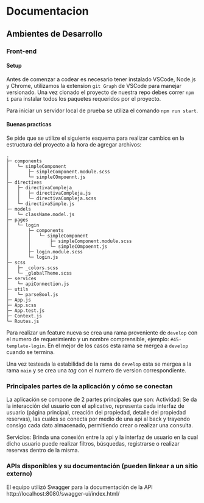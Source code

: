 # Documentacion

## Ambientes de Desarrollo

### Front-end

#### Setup

Antes de comenzar a codear es necesario tener instalado VSCode, Node.js y Chrome, utilizamos la extension `git Graph` de VSCode para manejar versionado. Una vez clonado el proyecto de nuestra repo debes correr `npm i` para instalar todos los paquetes requeridos por el proyecto.

Para iniciar un servidor local de prueba se utiliza el comando `npm run start`.

#### Buenas practicas

Se pide que se utilize el siguiente esquema para realizar cambios en la estructura del proyecto a la hora de agregar archivos:

```
.
├─ components
│   └─ simpleComponent
│       ├─ simpleComponent.module.scss
│       └─ simpleCOmpoennt.js
├─ directives
│   ├─ directivaCompleja
│   │   ├─ directivaCompleja.js
│   │   └─ directivaCompleja.scss
│   └─ directivaSimple.js
├─ models
│   └─ className.model.js
├─ pages
│   └─ login
│       ├─ components
│       │   └─ simpleComponent
│       │       ├─ simpleComponent.module.scss
│       │       └─ simpleCOmpoennt.js
│       ├─ login.module.scss
│       └─ login.js
├─ scss
│   ├─ _colors.scss
│   └─ _globalTheme.scss
├─ services
│   └─ apiConnection.js
├─ utils
│   └─ parseBool.js
├─ App.js
├─ App.scss
├─ App.test.js
├─ Context.js
└─ Routes.js
```

Para realizar un feature nueva se crea una rama proveniente de `develop` con el numero de requerimiento y un nombre comprensible, ejemplo: `#45-template-login`. En el mejor de los casos esta rama se mergea a `develop` cuando se termina.

Una vez testeada la estabilidad de la rama de `develop` esta se mergea a la rama `main` y se crea una _tag_ con el numero de version correspondiente.

### Principales partes de la aplicación y cómo se conectan

La aplicación se compone de 2 partes principales que son:
Actividad: Se da la interacción del usuario con el aplicativo, representa cada interfaz de usuario (página principal, creación del propiedad, detalle del propiedad reservas), las cuales se conecta por medio de una api al back y trayendo consigo cada dato almacenado, permitiendo crear o realizar una consulta.

Servicios: Brinda una conexión entre la api y la interfaz de usuario en la cual dicho usuario puede realizar filtros, búsquedas, registrarse o realizar reservas dentro de la misma.

### APIs disponibles y su documentación (pueden linkear a un sitio externo)

El equipo utilizó Swagger para la documentación de la API
http://localhost:8080/swagger-ui/index.html/
